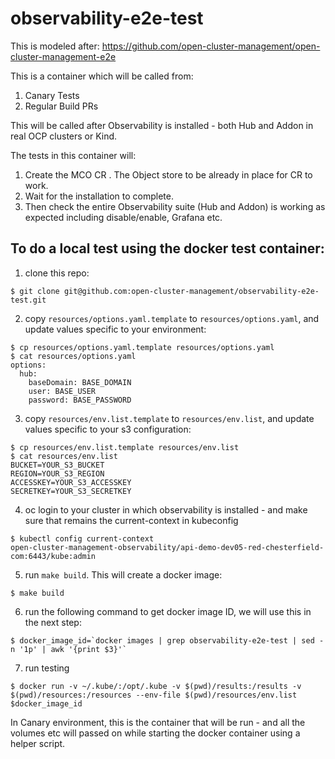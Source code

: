 # observability-e2e-test

This is modeled after: https://github.com/open-cluster-management/open-cluster-management-e2e

This is a container which will be called from:

1. Canary Tests
2. Regular Build PRs

This will be called after Observability is installed - both Hub and Addon in real OCP clusters or Kind.

The tests in this container will:

1. Create the MCO CR . The Object store to be already in place for CR to work.
2. Wait for the installation to complete.
3. Then check the entire Observability suite (Hub and Addon) is working as expected including disable/enable, Grafana etc.

## To do a local test using the docker test container:

1. clone this repo:

```
$ git clone git@github.com:open-cluster-management/observability-e2e-test.git
```

2. copy `resources/options.yaml.template` to `resources/options.yaml`, and update values specific to your environment:

```
$ cp resources/options.yaml.template resources/options.yaml
$ cat resources/options.yaml
options:
  hub:
    baseDomain: BASE_DOMAIN
    user: BASE_USER
    password: BASE_PASSWORD
```

3. copy `resources/env.list.template` to `resources/env.list`, and update values specific to your s3 configuration:

```
$ cp resources/env.list.template resources/env.list
$ cat resources/env.list
BUCKET=YOUR_S3_BUCKET
REGION=YOUR_S3_REGION
ACCESSKEY=YOUR_S3_ACCESSKEY
SECRETKEY=YOUR_S3_SECRETKEY
```

4. oc login to your cluster in which observability is installed - and make sure that remains the current-context in kubeconfig

```
$ kubectl config current-context
open-cluster-management-observability/api-demo-dev05-red-chesterfield-com:6443/kube:admin
```

5. run `make build`. This will create a docker image:

```
$ make build
```

6. run the following command to get docker image ID, we will use this in the next step:

```
$ docker_image_id=`docker images | grep observability-e2e-test | sed -n '1p' | awk '{print $3}'`
```

7. run testing

```
$ docker run -v ~/.kube/:/opt/.kube -v $(pwd)/results:/results -v $(pwd)/resources:/resources --env-file $(pwd)/resources/env.list  $docker_image_id
```

In Canary environment, this is the container that will be run - and all the volumes etc will passed on while starting the docker container using a helper script.
